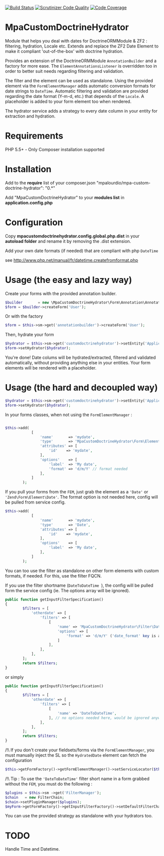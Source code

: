 [![Build Status](https://travis-ci.org/mpalourdio/MpaCustomDoctrineHydrator.png?branch=master)](https://travis-ci.org/mpalourdio/MpaCustomDoctrineHydrator)
[![Scrutinizer Code Quality](https://scrutinizer-ci.com/g/mpalourdio/MpaCustomDoctrineHydrator/badges/quality-score.png?s=2c109f8b765d059d4b33cb1f6195eae07b2fdb1c)](https://scrutinizer-ci.com/g/mpalourdio/MpaCustomDoctrineHydrator/)
[![Code Coverage](https://scrutinizer-ci.com/g/mpalourdio/MpaCustomDoctrineHydrator/badges/coverage.png?s=b249873714b3c85f08dfcd9306bd4c6b9cb19ba0)](https://scrutinizer-ci.com/g/mpalourdio/MpaCustomDoctrineHydrator/)


MpaCustomDoctrineHydrator
=========================

Module that helps you deal with dates for DoctrineORMModule & ZF2 : filtering, hydration, Locale etc.
Extends and replace the ZF2 Date Element to make it compliant 'out-of-the-box' with doctrine hydration.

Provides an extension of the DoctrineORMModule ```AnnotationBuilder``` and a factory for more ease. The ```ElementAnnotationsListener``` is overridden too in order to better suit needs regarding filtering and validation.

The filter and the element can be used as standalone. Using the provided element via the ```FormElementManager``` adds automatic conversion formats for date strings to ```DateTime```.
Automatic filtering and validation are provided regarding the date format (Y-m-d, etc.) that depends of the ```Locale```. A placeholder is added to your form element too when rendered.

The hydrator service adds a strategy to every date column in your entity for extraction and hydration.

Requirements
============
PHP 5.5+ - Only Composer installation supported


Installation
============
Add to the **require** list of your composer.json
"mpalourdio/mpa-custom-doctrine-hydrator": "0.*"

Add "MpaCustomDoctrineHydrator" to your **modules list** in **application.config.php**


Configuration
=============
Copy **mpacustomdoctrinehydrator.config.global.php.dist** in your **autoload folder** and rename it by removing the .dist
extension.

Add your own date formats (if needed) that are compliant with php ```DateTime```

see http://www.php.net/manual/fr/datetime.createfromformat.php

Usage (the easy and lazy way)
=============================

Create your forms with the provided annotation builder.

```php
$builder       = new \MpaCustomDoctrineHydrator\Form\Annotation\AnnotationBuilder($this->entityManager, $this->formElementManager);
$form = $builder->createForm('User');
```

Or with the factory

```php
$form = $this->sm->get('annotationbuilder')->createForm('User');
```

Then, hydrate your form

```php
$hydrator = $this->sm->get('customdoctrinehydrator')->setEntity('Application\Entity\Myentity');
$form->setHydrator($hydrator);
```

You're done! Date colums will be hydrated/extracted, filtered and validated automatically, without providing anything else in your entities.
Your form elements will be rendered with a placeholder.


Usage (the hard and decoupled way)
=================================

```php
$hydrator = $this->sm->get('customdoctrinehydrator')->setEntity('Application\Entity\Myentity');
$form->setHydrator($hydrator);
```
In your forms classes, when not using the ```FormElementManager``` :
```php

$this->add(
            [
                'name'       => 'mydate',
                'type'       => 'MpaCustomDoctrineHydrator\Form\Element\HydratedDate',
                'attributes' => [
                    'id'    => 'mydate',
                ],
                'options'    => [
                    'label'  => 'My date',
                    'format' => 'd/m/Y' // format needed
                ],
            ]
        );
```

If you pull your forms from the ```FEM```, just grab the element as a ```'Date'``` or ```'Zend\Form\Element\Date'```. The format option is not needed here, config will be pulled from service config.

```php
$this->add(
            [
                'name'       => 'mydate',
                'type'       => 'Date',
                'attributes' => [
                    'id'    => 'mydate',
                ],
                'options'    => [
                    'label'  => 'My date',
                ],
            ]
        );
```

You can too use the filter as standalone on other form elements with custom formats, if needed. For this, use the filter FQCN.

If you use the filter shortname (```DateToDateTime ```), the config will be pulled form the service config (ie. The options array will be ignored).

```php
public function getInputFilterSpecification()
{
        $filters = [
            'otherdate' => [
                'filters' => [
                    [
                        'name' => 'MpaCustomDoctrineHydrator\Filter\DateToDateTime',
                        'options' => [
                            'format' => 'd/m/Y' ('date_format' key is also accepted)
                        ]
                    ],
                ],
            ],
        ];
        return $filters;
}
```

or simply

```php
public function getInputFilterSpecification()
{
        $filters = [
            'otherdate' => [
                'filters' => [
                    [
                        'name' => 'DateToDateTime',
                    ], // no options needed here, would be ignored anyway
                ],
            ],
        ];
        return $filters;
}
```

/!\ If you don't create your fieldsets/forms via the ```FormElementManager```, you must manually inject the SL so the ```HydratedDate``` element can fetch the configuration
```php
$this->getFormFactory()->getFormElementManager()->setServiceLocator($this->sm);
```

/!\ Tip : To use the ```'DateToDateTime'``` filter short name in a form grabbed without the ```FEM```, you must do the following :
```php
$plugins = $this->sm ->get('FilterManager');
$chain   = new FilterChain;
$chain->setPluginManager($plugins);
$myForm->getFormFactory()->getInputFilterFactory()->setDefaultFilterChain($chain);
```

You can use the provided strategy as standalone with your hydrators too.

TODO
====

Handle Time and Datetime.
